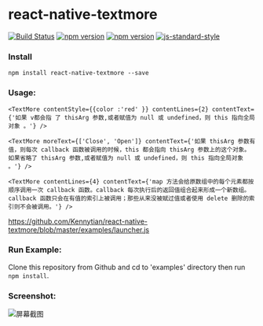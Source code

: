 # react-native-textmore

[![Build Status](https://travis-ci.org/Kennytian/react-native-textmore.svg?branch=master)](https://travis-ci.org/Kennytian/react-native-textmore)
[![npm version](http://img.shields.io/npm/v/react-native-textmore.svg?style=flat-square)](https://npmjs.org/package/react-native-textmore "View this project on npm")
[![npm version](http://img.shields.io/npm/dm/react-native-textmore.svg?style=flat-square)](https://npmjs.org/package/react-native-textmore "View this project on npm")
[![js-standard-style](https://img.shields.io/badge/code%20style-standard-brightgreen.svg?style=flat)](http://standardjs.com/)


### Install

`npm install react-native-textmore --save`

### Usage:
```
<TextMore contentStyle={{color :'red' }} contentLines={2} contentText={'如果 v都会指 了 thisArg 参数,或者赋值为 null 或 undefined，则 this 指向全局对象 。'} />
    
<TextMore moreText={['Close', 'Open']} contentText={'如果 thisArg 参数有值，则每次 callback 函数被调用的时候，this 都会指向 thisArg 参数上的这个对象。如果省略了 thisArg 参数,或者赋值为 null 或 undefined，则 this 指向全局对象 。'} />
 
<TextMore contentLines={4} contentText={'map 方法会给原数组中的每个元素都按顺序调用一次 callback 函数。callback 每次执行后的返回值组合起来形成一个新数组。 callback 函数只会在有值的索引上被调用；那些从来没被赋过值或者使用 delete 删除的索引则不会被调用。'} />
```

https://github.com/Kennytian/react-native-textmore/blob/master/examples/launcher.js

### Run Example:
Clone this repository from Github and cd to 'examples' directory then run `npm install`.

### Screenshot:
![屏幕截图](http://ww2.sinaimg.cn/mw690/77c29b23gw1f84xu9ue6oj20fm0t0wh1.jpg)